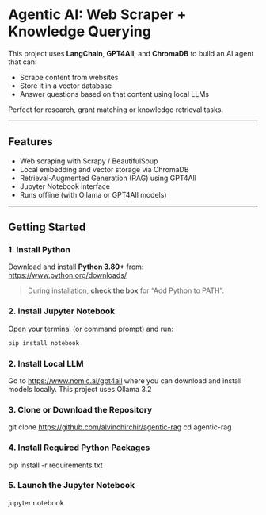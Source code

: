 # Agentic AI: Web Scraper + Knowledge Querying

This project uses **LangChain**, **GPT4All**, and **ChromaDB** to build an AI agent that can:

- Scrape content from websites  
- Store it in a vector database  
- Answer questions based on that content using local LLMs  

Perfect for research, grant matching or knowledge retrieval tasks.

---

## Features

- Web scraping with Scrapy / BeautifulSoup  
- Local embedding and vector storage via ChromaDB  
- Retrieval-Augmented Generation (RAG) using GPT4All  
- Jupyter Notebook interface  
- Runs offline (with Ollama or GPT4All models)

---

## Getting Started

### 1. Install Python

Download and install **Python 3.80+** from:  
 https://www.python.org/downloads/

> During installation, **check the box** for “Add Python to PATH”.


### 2. Install Jupyter Notebook

Open your terminal (or command prompt) and run:

```bash
pip install notebook
```

### 2. Install Local LLM
Go to https://www.nomic.ai/gpt4all where you can download and install models locally. This project uses Ollama 3.2


### 3. Clone or Download the Repository

git clone https://github.com/alvinchirchir/agentic-rag
cd agentic-rag


### 4. Install Required Python Packages

pip install -r requirements.txt

### 5. Launch the Jupyter Notebook

jupyter notebook

